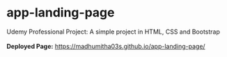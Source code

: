 # app-landing-page
Udemy Professional Project: A simple project in HTML, CSS and Bootstrap
<br/><br/>
**Deployed Page:** https://madhumitha03s.github.io/app-landing-page/
